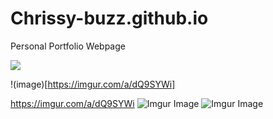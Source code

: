 # Chrissy-buzz.github.io

Personal Portfolio Webpage

<img src="https://imgur.com/a/dQ9SYWi"/>

!(image)[https://imgur.com/a/dQ9SYWi]

https://imgur.com/a/dQ9SYWi
![Imgur Image](https://i.imgur.com/9yZCdTI.png)
![Imgur Image](https://i.imgur.com/9DiPjpB.png)
